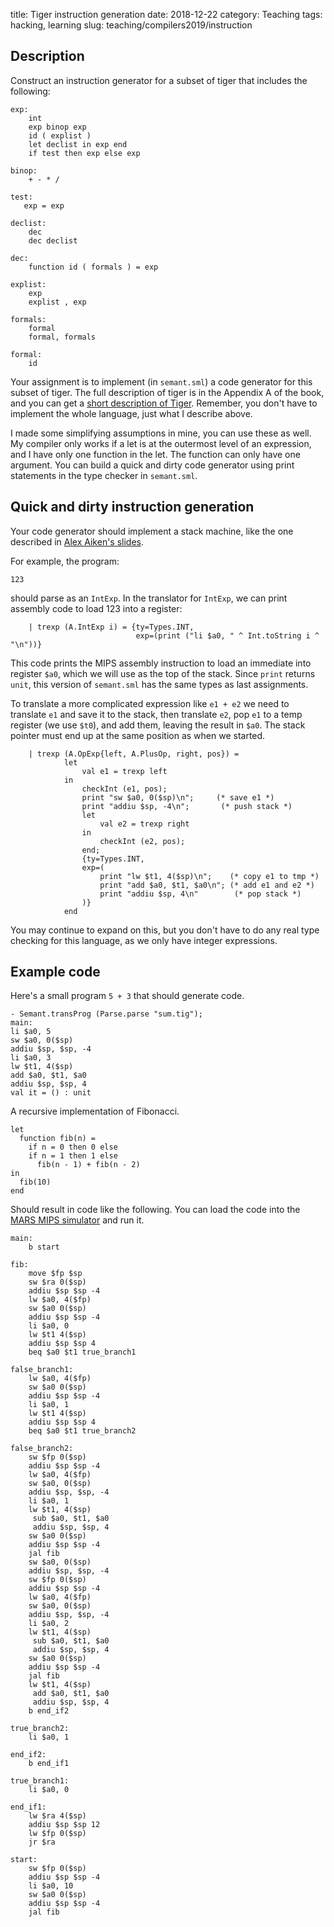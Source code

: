 title: Tiger instruction generation
date: 2018-12-22
category: Teaching
tags: hacking, learning
slug: teaching/compilers2019/instruction

## Description

Construct an instruction generator for a subset of tiger that includes
the following:

```
exp:
	int
	exp binop exp
	id ( explist )
	let declist in exp end
	if test then exp else exp

binop:
	+ - * /

test:
   exp = exp

declist:
	dec
	dec declist
		
dec: 
	function id ( formals ) = exp

explist:
	exp
	explist , exp

formals:
	formal
	formal, formals

formal:
	id

```
	
Your assignment is to implement (in `semant.sml`) a code generator for
this subset of tiger. The full description of tiger is in the Appendix
A of the book, and you can get a
[short description of Tiger](http://www.cs.columbia.edu/~sedwards/classes/2002/w4115/tiger.pdf). Remember,
you don't have to implement the whole language, just what I describe
above.

I made some simplifying assumptions in mine, you can use these as
well. My compiler only works if a let is at the outermost level of an
expression, and I have only one function in the let. The function can
only have one argument. You can build a quick and dirty code generator
using print statements in the type checker in `semant.sml`.

## Quick and dirty instruction generation

Your code generator should implement a stack machine, like the one
described in
[Alex Aiken's slides](http://web.stanford.edu/class/archive/cs/cs143/cs143.1112/materials/lectures/lecture12.pdf).

For example, the program:

```
123
```

should parse as an `IntExp`. In the translator for `IntExp`, we can
print assembly code to load 123 into a register:

```
    | trexp (A.IntExp i) = {ty=Types.INT,
                            exp=(print ("li $a0, " ^ Int.toString i ^ "\n"))}
```

This code prints the MIPS assembly instruction to load an immediate
into register `$a0`, which we will use as the top of the stack. Since
`print` returns `unit`, this version of `semant.sml` has the same
types as last assignments.

To translate a more complicated expression like `e1 + e2` we need to
translate `e1` and save it to the stack, then translate `e2`, pop `e1`
to a temp register (we use `$t0`), and add them, leaving the result in
`$a0`. The stack pointer must end up at the same position as when we
started.

```
    | trexp (A.OpExp{left, A.PlusOp, right, pos}) =
            let
                val e1 = trexp left
            in
                checkInt (e1, pos);
                print "sw $a0, 0($sp)\n";     (* save e1 *)
				print "addiu $sp, -4\n";       (* push stack *)
				let
                    val e2 = trexp right
                in
                    checkInt (e2, pos);
                end;
                {ty=Types.INT,
				exp=(
					print "lw $t1, 4($sp)\n";    (* copy e1 to tmp *)
					print "add $a0, $t1, $a0\n"; (* add e1 and e2 *)
					print "addiu $sp, 4\n"        (* pop stack *)
				)}
            end
```
			
You
may continue to expand on this, but you don't have to do any real type
checking for this language, as we only have integer expressions.

## Example code

Here's a small program `5 + 3` that should generate code.

```
- Semant.transProg (Parse.parse "sum.tig");
main:
li $a0, 5
sw $a0, 0($sp)
addiu $sp, $sp, -4
li $a0, 3
lw $t1, 4($sp)
add $a0, $t1, $a0
addiu $sp, $sp, 4
val it = () : unit
```

A recursive implementation of Fibonacci.

```
let
  function fib(n) =
    if n = 0 then 0 else
    if n = 1 then 1 else
      fib(n - 1) + fib(n - 2)
in
  fib(10)
end
```

Should result in code like the following. You can load the code into
the
[MARS MIPS simulator](http://courses.missouristate.edu/KenVollmar/mars/index.htm)
and run it.

```
main:
	b start

fib:
	move $fp $sp
	sw $ra 0($sp)
	addiu $sp $sp -4
	lw $a0, 4($fp)
	sw $a0 0($sp)
	addiu $sp $sp -4
	li $a0, 0
	lw $t1 4($sp)
	addiu $sp $sp 4
	beq $a0 $t1 true_branch1

false_branch1:
	lw $a0, 4($fp)
	sw $a0 0($sp)
	addiu $sp $sp -4
	li $a0, 1
	lw $t1 4($sp)
	addiu $sp $sp 4
	beq $a0 $t1 true_branch2

false_branch2:
	sw $fp 0($sp)
	addiu $sp $sp -4
	lw $a0, 4($fp)
	sw $a0, 0($sp)
	addiu $sp, $sp, -4
	li $a0, 1
	lw $t1, 4($sp)
	 sub $a0, $t1, $a0
	 addiu $sp, $sp, 4
	sw $a0 0($sp)
	addiu $sp $sp -4
	jal fib
	sw $a0, 0($sp)
	addiu $sp, $sp, -4
	sw $fp 0($sp)
	addiu $sp $sp -4
	lw $a0, 4($fp)
	sw $a0, 0($sp)
	addiu $sp, $sp, -4
	li $a0, 2
	lw $t1, 4($sp)
	 sub $a0, $t1, $a0
	 addiu $sp, $sp, 4
	sw $a0 0($sp)
	addiu $sp $sp -4
	jal fib
	lw $t1, 4($sp)
	 add $a0, $t1, $a0
	 addiu $sp, $sp, 4
	b end_if2

true_branch2:
	li $a0, 1

end_if2:
	b end_if1

true_branch1:
	li $a0, 0

end_if1:
	lw $ra 4($sp)
	addiu $sp $sp 12
	lw $fp 0($sp)
	jr $ra

start:
	sw $fp 0($sp)
	addiu $sp $sp -4
	li $a0, 10
	sw $a0 0($sp)
	addiu $sp $sp -4
	jal fib
```
